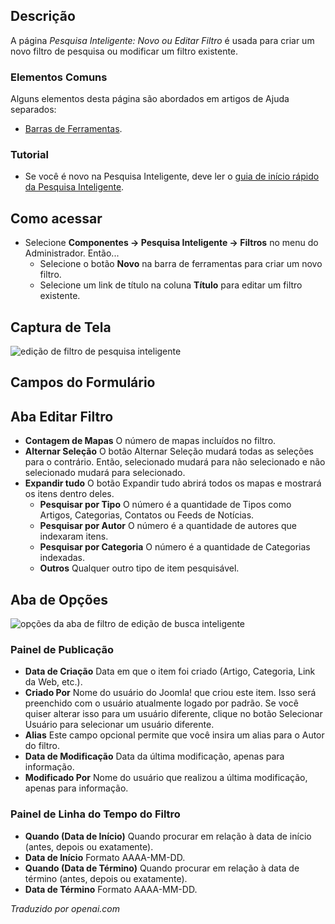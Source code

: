 <!-- Filename: Help4.x:Smart_Search:_New_or_Edit_Filter  / Display title: Busca Inteligente: Novo ou Editar Filtro -->

## Descrição

A página *Pesquisa Inteligente: Novo ou Editar Filtro* é usada para criar um novo filtro de pesquisa ou 
modificar um filtro existente.

### Elementos Comuns

Alguns elementos desta página são abordados em artigos de Ajuda separados:

* [Barras de Ferramentas](jdocmanual?article=help/common-elements/toolbars).

### Tutorial

* Se você é novo na Pesquisa Inteligente, deve ler o [guia de início rápido da Pesquisa Inteligente](https://docs.joomla.org/Smart_Search_quickstart_guide).

## Como acessar

- Selecione **Componentes → Pesquisa Inteligente → Filtros** no menu do Administrador. Então...
  - Selecione o botão **Novo** na barra de ferramentas para criar um novo filtro.
  - Selecione um link de título na coluna **Título** para editar um filtro existente.

## Captura de Tela

![edição de filtro de pesquisa inteligente](../../../ptbr/images/smart-search/smart-search-edit-filter.png)

## Campos do Formulário

## Aba Editar Filtro

- **Contagem de Mapas** O número de mapas incluídos no filtro.
- **Alternar Seleção** O botão Alternar Seleção mudará todas as seleções
  para o contrário. Então, selecionado mudará para não selecionado e
  não selecionado mudará para selecionado.
- **Expandir tudo** O botão Expandir tudo abrirá todos os mapas e mostrará
  os itens dentro deles.
  - **Pesquisar por Tipo** O número é a quantidade de Tipos como Artigos,
    Categorias, Contatos ou Feeds de Notícias.
  - **Pesquisar por Autor** O número é a quantidade de autores que indexaram
    itens.
  - **Pesquisar por Categoria** O número é a quantidade de Categorias indexadas.
  - **Outros** Qualquer outro tipo de item pesquisável.

## Aba de Opções

![opções da aba de filtro de edição de busca inteligente](../../../ptbr/images/smart-search/smart-search-edit-filter-options-tab.png)

### Painel de Publicação

- **Data de Criação** Data em que o item foi criado (Artigo, Categoria, Link da Web, etc.).
- **Criado Por** Nome do usuário do Joomla! que criou este item. Isso
  será preenchido com o usuário atualmente logado por padrão. Se você quiser alterar
  isso para um usuário diferente, clique no botão Selecionar Usuário para selecionar um
  usuário diferente.
- **Alias** Este campo opcional permite que você insira um alias para o
  Autor do filtro.
- **Data de Modificação** Data da última modificação, apenas para informação.
- **Modificado Por** Nome do usuário que realizou a última
  modificação, apenas para informação.

### Painel de Linha do Tempo do Filtro

- **Quando (Data de Início)** Quando procurar em relação à data de início
  (antes, depois ou exatamente).
- **Data de Início** Formato AAAA-MM-DD.
- **Quando (Data de Término)** Quando procurar em relação à data de término (antes,
  depois ou exatamente).
- **Data de Término** Formato AAAA-MM-DD.

*Traduzido por openai.com*

